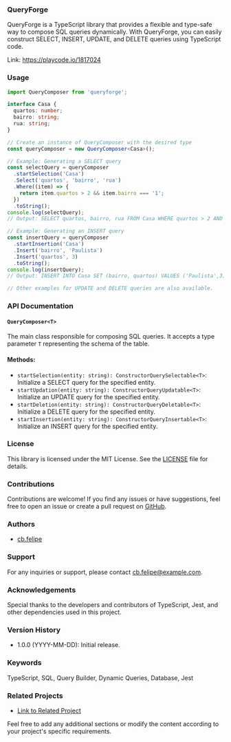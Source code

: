 ### QueryForge

QueryForge is a TypeScript library that provides a flexible and type-safe way to compose SQL queries dynamically. With QueryForge, you can easily construct SELECT, INSERT, UPDATE, and DELETE queries using TypeScript code.

Link: https://playcode.io/1817024


### Usage

```typescript
import QueryComposer from 'queryforge';

interface Casa {
  quartos: number;
  bairro: string;
  rua: string;
}

// Create an instance of QueryComposer with the desired type
const queryComposer = new QueryComposer<Casa>();

// Example: Generating a SELECT query
const selectQuery = queryComposer
  .startSelection('Casa')
  .Select('quartos', 'bairro', 'rua')
  .Where((item) => {
    return item.quartos > 2 && item.bairro === '1';
  })
  .toString();
console.log(selectQuery);
// Output: SELECT quartos, bairro, rua FROM Casa WHERE quartos > 2 AND bairro = '1';

// Example: Generating an INSERT query
const insertQuery = queryComposer
  .startInsertion('Casa')
  .Insert('bairro', 'Paulista')
  .Insert('quartos', 3)
  .toString();
console.log(insertQuery);
// Output: INSERT INTO Casa SET (bairro, quartos) VALUES ('Paulista',3);

// Other examples for UPDATE and DELETE queries are also available.
```

### API Documentation

#### `QueryComposer<T>`

The main class responsible for composing SQL queries. It accepts a type parameter `T` representing the schema of the table.

#### Methods:

- `startSelection(entity: string): ConstructorQuerySelectable<T>`: Initialize a SELECT query for the specified entity.
- `startUpdation(entity: string): ConstructorQueryUpdatable<T>`: Initialize an UPDATE query for the specified entity.
- `startDeletion(entity: string): ConstructorQueryDeletable<T>`: Initialize a DELETE query for the specified entity.
- `startInsertion(entity: string): ConstructorQueryInsertable<T>`: Initialize an INSERT query for the specified entity.

### License

This library is licensed under the MIT License. See the [LICENSE](LICENSE) file for details.

### Contributions

Contributions are welcome! If you find any issues or have suggestions, feel free to open an issue or create a pull request on [GitHub](https://github.com/felpereira/queryforge).

### Authors

- [cb.felipe](https://github.com/felpereira)

### Support

For any inquiries or support, please contact [cb.felipe@example.com](mailto:cb.felipe@example.com).

### Acknowledgements

Special thanks to the developers and contributors of TypeScript, Jest, and other dependencies used in this project.

### Version History

- 1.0.0 (YYYY-MM-DD): Initial release.

### Keywords

TypeScript, SQL, Query Builder, Dynamic Queries, Database, Jest

### Related Projects

- [Link to Related Project](https://github.com/felpereira/QueryForge)

Feel free to add any additional sections or modify the content according to your project's specific requirements.
